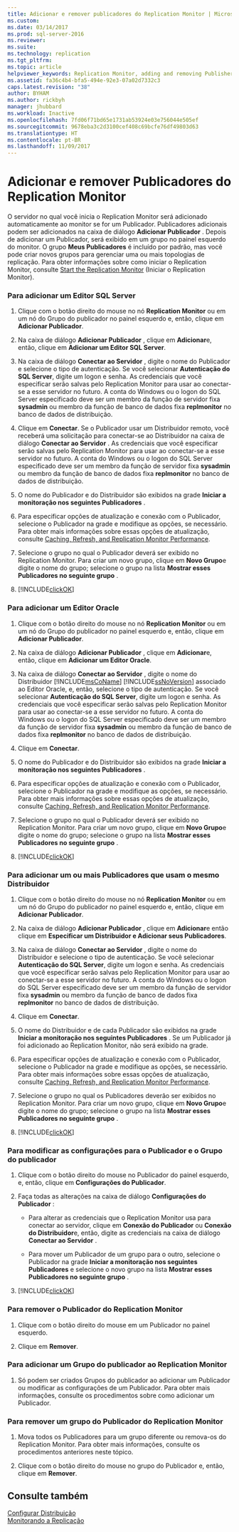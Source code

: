 ```yaml
---
title: Adicionar e remover publicadores do Replication Monitor | Microsoft Docs
ms.custom: 
ms.date: 03/14/2017
ms.prod: sql-server-2016
ms.reviewer: 
ms.suite: 
ms.technology: replication
ms.tgt_pltfrm: 
ms.topic: article
helpviewer_keywords: Replication Monitor, adding and removing Publishers
ms.assetid: fa36c4b4-bfa5-494e-92e3-07a02d7332c3
caps.latest.revision: "38"
author: BYHAM
ms.author: rickbyh
manager: jhubbard
ms.workload: Inactive
ms.openlocfilehash: 7fd06f71bd65e1731ab53924e03e756044e505ef
ms.sourcegitcommit: 9678eba3c2d3100cef408c69bcfe76df49803d63
ms.translationtype: HT
ms.contentlocale: pt-BR
ms.lasthandoff: 11/09/2017
---
```

# <a name="add-and-remove-publishers-from-replication-monitor"></a>Adicionar e remover Publicadores do Replication Monitor
  O servidor no qual você inicia o Replication Monitor será adicionado automaticamente ao monitor se for um Publicador. Publicadores adicionais podem ser adicionados na caixa de diálogo **Adicionar Publicador** . Depois de adicionar um Publicador, será exibido em um grupo no painel esquerdo do monitor. O grupo **Meus Publicadores** é incluído por padrão, mas você pode criar novos grupos para gerenciar uma ou mais topologias de replicação. Para obter informações sobre como iniciar o Replication Monitor, consulte [Start the Replication Monitor](../../../relational-databases/replication/monitor/start-the-replication-monitor.md) (Iniciar o Replication Monitor).  
  
### <a name="to-add-a-sql-server-publisher"></a>Para adicionar um Editor SQL Server  
  
1.  Clique com o botão direito do mouse no nó **Replication Monitor** ou em um nó do Grupo do publicador no painel esquerdo e, então, clique em **Adicionar Publicador**.  
  
2.  Na caixa de diálogo **Adicionar Publicador** , clique em **Adicionar**e, então, clique em **Adicionar um Editor SQL Server**.  
  
3.  Na caixa de diálogo **Conectar ao Servidor** , digite o nome do Publicador e selecione o tipo de autenticação. Se você selecionar **Autenticação do SQL Server**, digite um logon e senha. As credenciais que você especificar serão salvas pelo Replication Monitor para usar ao conectar-se a esse servidor no futuro. A conta do Windows ou o logon do SQL Server especificado deve ser um membro da função de servidor fixa **sysadmin** ou membro da função de banco de dados fixa **replmonitor** no banco de dados de distribuição.  
  
4.  Clique em **Conectar**. Se o Publicador usar um Distribuidor remoto, você receberá uma solicitação para conectar-se ao Distribuidor na caixa de diálogo **Conectar ao Servidor** . As credenciais que você especificar serão salvas pelo Replication Monitor para usar ao conectar-se a esse servidor no futuro. A conta do Windows ou o logon do SQL Server especificado deve ser um membro da função de servidor fixa **sysadmin** ou membro da função de banco de dados fixa **replmonitor** no banco de dados de distribuição.  
  
5.  O nome do Publicador e do Distribuidor são exibidos na grade **Iniciar a monitoração nos seguintes Publicadores** .  
  
6.  Para especificar opções de atualização e conexão com o Publicador, selecione o Publicador na grade e modifique as opções, se necessário. Para obter mais informações sobre essas opções de atualização, consulte [Caching, Refresh, and Replication Monitor Performance](../../../relational-databases/replication/monitor/caching-refresh-and-replication-monitor-performance.md).  
  
7.  Selecione o grupo no qual o Publicador deverá ser exibido no Replication Monitor. Para criar um novo grupo, clique em **Novo Grupo**e digite o nome do grupo; selecione o grupo na lista **Mostrar esses Publicadores no seguinte grupo** .  
  
8.  [!INCLUDE[clickOK](../../../includes/clickok-md.md)]  
  
### <a name="to-add-an-oracle-publisher"></a>Para adicionar um Editor Oracle  
  
1.  Clique com o botão direito do mouse no nó **Replication Monitor** ou em um nó do Grupo do publicador no painel esquerdo e, então, clique em **Adicionar Publicador**.  
  
2.  Na caixa de diálogo **Adicionar Publicador** , clique em **Adicionar**e, então, clique em **Adicionar um Editor Oracle**.  
  
3.  Na caixa de diálogo **Conectar ao Servidor** , digite o nome do Distribuidor [!INCLUDE[msCoName](../../../includes/msconame-md.md)] [!INCLUDE[ssNoVersion](../../../includes/ssnoversion-md.md)] associado ao Editor Oracle, e, então, selecione o tipo de autenticação. Se você selecionar **Autenticação do SQL Server**, digite um logon e senha. As credenciais que você especificar serão salvas pelo Replication Monitor para usar ao conectar-se a esse servidor no futuro. A conta do Windows ou o logon do SQL Server especificado deve ser um membro da função de servidor fixa **sysadmin** ou membro da função de banco de dados fixa **replmonitor** no banco de dados de distribuição.  
  
4.  Clique em **Conectar**.  
  
5.  O nome do Publicador e do Distribuidor são exibidos na grade **Iniciar a monitoração nos seguintes Publicadores** .  
  
6.  Para especificar opções de atualização e conexão com o Publicador, selecione o Publicador na grade e modifique as opções, se necessário. Para obter mais informações sobre essas opções de atualização, consulte [Caching, Refresh, and Replication Monitor Performance](../../../relational-databases/replication/monitor/caching-refresh-and-replication-monitor-performance.md).  
  
7.  Selecione o grupo no qual o Publicador deverá ser exibido no Replication Monitor. Para criar um novo grupo, clique em **Novo Grupo**e digite o nome do grupo; selecione o grupo na lista **Mostrar esses Publicadores no seguinte grupo** .  
  
8.  [!INCLUDE[clickOK](../../../includes/clickok-md.md)]  
  
### <a name="to-add-one-or-more-publishers-that-use-the-same-distributor"></a>Para adicionar um ou mais Publicadores que usam o mesmo Distribuidor  
  
1.  Clique com o botão direito do mouse no nó **Replication Monitor** ou em um nó do Grupo do publicador no painel esquerdo e, então, clique em **Adicionar Publicador**.  
  
2.  Na caixa de diálogo **Adicionar Publicador** , clique em **Adicionar**e então clique em **Especificar um Distribuidor e Adicionar seus Publicadores**.  
  
3.  Na caixa de diálogo **Conectar ao Servidor** , digite o nome do Distribuidor e selecione o tipo de autenticação. Se você selecionar **Autenticação do SQL Server**, digite um logon e senha. As credenciais que você especificar serão salvas pelo Replication Monitor para usar ao conectar-se a esse servidor no futuro. A conta do Windows ou o logon do SQL Server especificado deve ser um membro da função de servidor fixa **sysadmin** ou membro da função de banco de dados fixa **replmonitor** no banco de dados de distribuição.  
  
4.  Clique em **Conectar**.  
  
5.  O nome do Distribuidor e de cada Publicador são exibidos na grade **Iniciar a monitoração nos seguintes Publicadores** . Se um Publicador já foi adicionado ao Replication Monitor, não será exibido na grade.  
  
6.  Para especificar opções de atualização e conexão com o Publicador, selecione o Publicador na grade e modifique as opções, se necessário. Para obter mais informações sobre essas opções de atualização, consulte [Caching, Refresh, and Replication Monitor Performance](../../../relational-databases/replication/monitor/caching-refresh-and-replication-monitor-performance.md).  
  
7.  Selecione o grupo no qual os Publicadores deverão ser exibidos no Replication Monitor. Para criar um novo grupo, clique em **Novo Grupo**e digite o nome do grupo; selecione o grupo na lista **Mostrar esses Publicadores no seguinte grupo** .  
  
8.  [!INCLUDE[clickOK](../../../includes/clickok-md.md)]  
  
### <a name="to-modify-settings-for-the-publisher-and-publisher-groups"></a>Para modificar as configurações para o Publicador e o Grupo do publicador  
  
1.  Clique com o botão direito do mouse no Publicador do painel esquerdo, e, então, clique em **Configurações do Publicador**.  
  
2.  Faça todas as alterações na caixa de diálogo **Configurações do Publicador** :  
  
    -   Para alterar as credenciais que o Replication Monitor usa para conectar ao servidor, clique em **Conexão do Publicador** ou **Conexão do Distribuidor**e, então, digite as credenciais na caixa de diálogo **Conectar ao Servidor** .  
  
    -   Para mover um Publicador de um grupo para o outro, selecione o Publicador na grade **Iniciar a monitoração nos seguintes Publicadores** e selecione o novo grupo na lista **Mostrar esses Publicadores no seguinte grupo** .  
  
3.  [!INCLUDE[clickOK](../../../includes/clickok-md.md)]  
  
### <a name="to-remove-a-publisher-from-replication-monitor"></a>Para remover o Publicador do Replication Monitor  
  
1.  Clique com o botão direito do mouse em um Publicador no painel esquerdo.  
  
2.  Clique em **Remover**.  
  
### <a name="to-add-a-publisher-group-to-replication-monitor"></a>Para adicionar um Grupo do publicador ao Replication Monitor  
  
1.  Só podem ser criados Grupos do publicador ao adicionar um Publicador ou modificar as configurações de um Publicador. Para obter mais informações, consulte os procedimentos sobre como adicionar um Publicador.  
  
### <a name="to-remove-a-publisher-group-from-replication-monitor"></a>Para remover um grupo do Publicador do Replication Monitor  
  
1.  Mova todos os Publicadores para um grupo diferente ou remova-os do Replication Monitor. Para obter mais informações, consulte os procedimentos anteriores neste tópico.  
  
2.  Clique com o botão direito do mouse no grupo do Publicador e, então, clique em **Remover**.  
  
## <a name="see-also"></a>Consulte também  
 [Configurar Distribuição](../../../relational-databases/replication/configure-distribution.md)   
 [Monitorando a Replicação](../../../relational-databases/replication/monitor/monitoring-replication-overview.md)  
  
  
